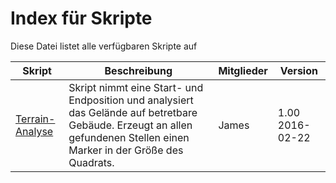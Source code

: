 # Index für Skripte
Diese Datei listet alle verfügbaren Skripte auf

|Skript|Beschreibung|Mitglieder|Version|
|---|---|---|---|
|[Terrain-Analyse](https://github.com/Jamesadamar/3JGKP_Missionsbau/blob/master/Skripte/Analyse/findCities.sqf)|Skript nimmt eine Start- und Endposition und analysiert das Gelände auf betretbare Gebäude. Erzeugt an allen gefundenen Stellen einen Marker in der Größe des Quadrats.|James|1.00 2016-02-22|
